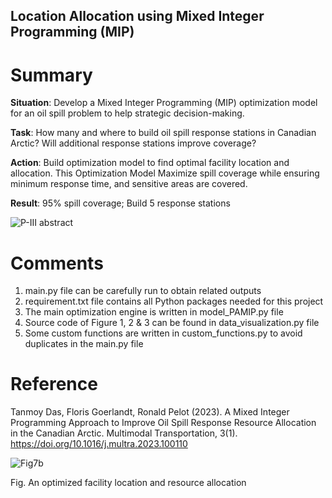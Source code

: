 ## Location Allocation using Mixed Integer Programming (MIP)

# Summary
**Situation**: Develop a Mixed Integer Programming (MIP) optimization model for an oil spill problem to help strategic decision-making.

**Task**: How many and where to build oil spill response stations in Canadian Arctic? Will additional response stations improve coverage?

**Action**: Build optimization model to find optimal facility location and allocation. This Optimization Model Maximize spill coverage while ensuring minimum response time, and sensitive areas are covered.

**Result**: 95% spill coverage; Build 5 response stations

![P-III abstract](https://github.com/tanmoyie/Location-allocation-using-MIP/assets/19787712/2e6b3437-881d-437c-90a7-df399719f715)


# Comments
1.	main.py file can be carefully run to obtain related outputs
2.	requirement.txt file contains all Python packages needed for this project 
3.	The main optimization engine is written in model_PAMIP.py file
4.	Source code of Figure 1, 2 & 3 can be found in data_visualization.py file
5.	Some custom functions are written in custom_functions.py to avoid duplicates in the main.py file

# Reference
Tanmoy Das, Floris Goerlandt, Ronald Pelot (2023). A Mixed Integer Programming Approach to Improve Oil Spill Response Resource Allocation in the Canadian Arctic. Multimodal Transportation, 3(1). https://doi.org/10.1016/j.multra.2023.100110

![Fig7b](https://github.com/user-attachments/assets/8a8f4d90-de1b-4abb-aa88-58387b4136a6)

Fig. An optimized facility location and resource allocation
